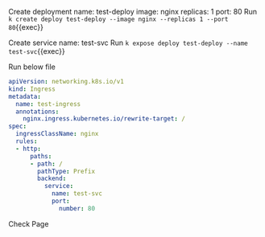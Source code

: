 Create deployment name: test-deploy image: nginx replicas: 1 port: 80
Run `k create deploy test-deploy --image nginx --replicas 1 --port 80`{{exec}}

Create service name: test-svc
Run `k expose deploy test-deploy --name test-svc`{{exec}}

Run below file

```yaml
apiVersion: networking.k8s.io/v1
kind: Ingress
metadata:
  name: test-ingress
  annotations:
    nginx.ingress.kubernetes.io/rewrite-target: /
spec:
  ingressClassName: nginx
  rules:
  - http:
      paths:
      - path: /
        pathType: Prefix
        backend:
          service:
            name: test-svc
            port:
              number: 80
```

Check Page
